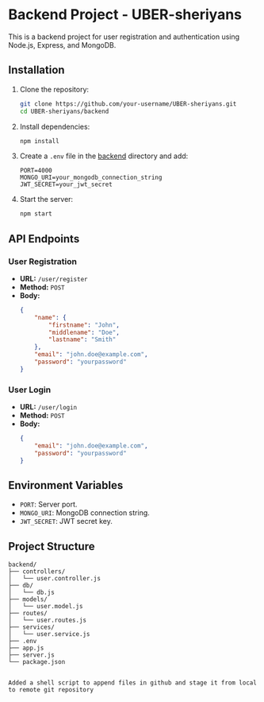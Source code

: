 # Backend Project - UBER-sheriyans

This is a backend project for user registration and authentication using Node.js, Express, and MongoDB.

## Installation

1. Clone the repository:
    ```bash
    git clone https://github.com/your-username/UBER-sheriyans.git
    cd UBER-sheriyans/backend
    ```

2. Install dependencies:
    ```bash
    npm install
    ```

3. Create a `.env` file in the [backend](http://_vscodecontentref_/0) directory and add:
    ```properties
    PORT=4000
    MONGO_URI=your_mongodb_connection_string
    JWT_SECRET=your_jwt_secret
    ```

4. Start the server:
    ```bash
    npm start
    ```

## API Endpoints

### User Registration
- **URL:** `/user/register`
- **Method:** `POST`
- **Body:**
    ```json
    {
        "name": {
            "firstname": "John",
            "middlename": "Doe",
            "lastname": "Smith"
        },
        "email": "john.doe@example.com",
        "password": "yourpassword"
    }
    ```

### User Login
- **URL:** `/user/login`
- **Method:** `POST`
- **Body:**
    ```json
    {
        "email": "john.doe@example.com",
        "password": "yourpassword"
    }
    ```

## Environment Variables

- `PORT`: Server port.
- `MONGO_URI`: MongoDB connection string.
- `JWT_SECRET`: JWT secret key.

## Project Structure

```plaintext
backend/
├── controllers/
│   └── user.controller.js
├── db/
│   └── db.js
├── models/
│   └── user.model.js
├── routes/
│   └── user.routes.js
├── services/
│   └── user.service.js
├── .env
├── app.js
├── server.js
└── package.json


Added a shell script to append files in github and stage it from local to remote git repository